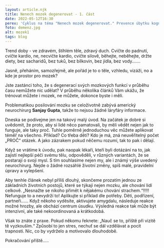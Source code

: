 ```yaml
---
layout: article.njk
title: Nenech mozek degenerovat - 1. část
date: 2022-05-12T16:30
perex: 'Cyklus na téma "Nenech mozek degenerovat." Prevence úbytku kognitivních funkcí mozku'
foto: demenz.jpg
alt: mozek1
tags: blog
---
```

Trend doby - ve zdravém, štíhlém těle, zdravý duch. Cvičte do padnutí, cvičte kardio, ne, necvičte kardio, cvičte silově, běhejte, neběhejte, držte diety, bez sacharidů, bez tuků, bez bílkovin, bez jídla, bez vody…….

Jasně, přeháním, samozřejmě, ale pořád je to o těle, vzhledu, vizáži, no a kde je prostor pro mozek? 

Jste zastánci toho, že s degenerací svých mozkových funkcí v průběhu času nemůžete nic udělat? V průběhu několika článků Vám ukážu, že trénovat můžete i mozek, ne můžete, dokonce byste i měli. 

Problematikou posilování mozku se celoživotně zabývá americký neurochirurg **Sanjay Gupta**, takže to nejsou žádné láryfáry informace. 

Dneska se podívejme jen na takový malý úvod. Na začátek je dobré si uvědomit, že proto, aby si lidé něco pamatovali, by měli vědět nejen jak to funguje, ale taky proč. Tuhle poměrně jednoduchou věc můžete aplikovat téměř na všechno. Příklad? Co třeba děti? Kdo je má, zná neuvěřitelný počet „PROČ“ otázek. A jako zázrakem pokud něčemu rozumí, tak to pak i dělají.

Když se vrátíme k úvodu, pak naopak lékaři, kteří byli dotázání na to, jak zajistí nejlepší péči svému tělu, odpověděli, v různých variantách, že se postarají o svoji mysl. S tím souhlasíme nejen my, ale i známý výše uvedený neurochirurg. Nejde o žádné rozsáhlé životní změny, spíš malé, pravidelní úpravy a vylepšení.

Aby tenhle článek nebyl příliš dlouhý, skončeme prozatím jednou ze základních životních postojů, které se týkají nejen mozku, ale chování lidí celkově. 
„Nesnažte se nikoho přimět k nějakému chování strachem.“!!!!!  Nefunguje to a nevydrží to! Aplikujte si příklad dle potřeby. Děti, podřízení, partneři…… Když někoho vyděsíte, aktivujete amygdalu, následuje reakce možné hrozby, ale obchází centrum úsudku. Výsledná reakce tak může být intenzivní, ale také nekoordinovaná a krátkodobá. 

Však to znáte z praxe. Pokud někomu řeknete: „Nauč se to, příště při vizitě tě vyzkouším.“ Způsobí to jen stres, nechuť se dál vzdělávat a pocit trapnosti. Nic, co by vydrželo a motivovalo dlouhodobě. 

Pokračování příště…..
